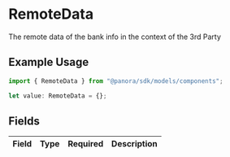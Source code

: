 # RemoteData

The remote data of the bank info in the context of the 3rd Party

## Example Usage

```typescript
import { RemoteData } from "@panora/sdk/models/components";

let value: RemoteData = {};
```

## Fields

| Field       | Type        | Required    | Description |
| ----------- | ----------- | ----------- | ----------- |